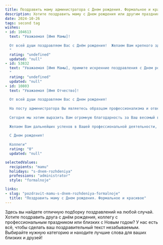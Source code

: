 ```yaml
---
title: Поздравить маму администратора c Днем рождения. Формальное и красивое
description: Хотите поздравить маму c Днем рождения или другим праздником? Наш ИИ создаст незабываемое поздравление, а вы обязательно выделитесь среди других.  
date: 2024-10-26
tags: second tag
wishes:
- id: 104613
  text: "Уважаемая [Имя Мамы]!
  
  От всей души поздравляем Вас с Днём рождения!  Желаем Вам крепкого здоровья, неиссякаемой энергии, профессиональных успехов в Вашей важной и ответственной работе администратора и, конечно же,  многих счастливых и радостных дней, наполненных любовью и заботой близких людей.  Пусть этот год будет полон ярких впечатлений и приятных сюрпризов!
  "
  rating: "undefined"
  updated: "null"
- id: 53832
  text: "Уважаемая [Имя Мамы], примите искренние поздравления с Днем рождения! Желаем Вам крепкого здоровья, благополучия, успехов в Вашей нелёгкой, но такой важной работе администратора. Пусть каждый день будет наполнен радостью, теплом и любовью близких.
  "
  rating: "undefined"
  updated: "null"
- id: 10803
  text: "Уважаемая [Имя Отчество]!
  
  От всей души поздравляем Вас с Днем рождения!
  
  На посту администратора Вы являетесь образцом профессионализма и ответственности. Ваши выдающиеся организаторские способности, умение находить общий язык с людьми и чуткое отношение к каждому посетителю создают в нашем коллективе дружественную и рабочую атмосферу.
  
  Сегодня мы хотим выразить Вам огромную благодарность за Ваш весомый вклад в развитие нашего предприятия. Благодаря Вашему неустанному труду и преданности своему делу мы достигаем поставленных целей и радуем наших клиентов неизменно высоким уровнем обслуживания.
  
  Желаем Вам дальнейших успехов в Вашей профессиональной деятельности, крепкого здоровья, неиссякаемой энергии и счастья в личной жизни.
  
  С Днем рождения!
  
  Коллеги"
  rating: "0"
  updated: "null"

selectedValues:
  recipients: "mamu"
  holidays: "s-dnem-rozhdeniya"
  professions: "administrator"
  style: "formalnoje"

links:
- slug: "pozdravit-mamu-s-dnem-rozhdeniya-formalnoje"
  title: "Поздравить маму c Днем рождения. Формальное и красивое"
---
```


Здесь вы найдете отличную подборку поздравлений на любой случай. 
Хотите поздравить друга с днём рождения, коллегу с профессиональным праздником или близких с Новым годом? У нас есть всё, чтобы сделать ваш поздравительный текст незабываемым. Выбирайте нужную категорию и находите лучшие слова для ваших близких и друзей!
